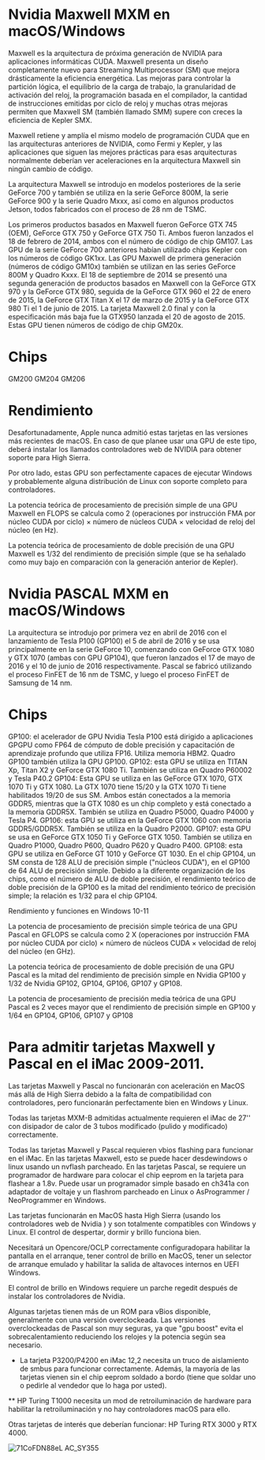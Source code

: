 # Nvidia Maxwell MXM en macOS/Windows
Maxwell es la arquitectura de próxima generación de NVIDIA para aplicaciones informáticas CUDA. Maxwell presenta un diseño completamente nuevo para Streaming Multiprocessor (SM) que mejora drásticamente la eficiencia energética. Las mejoras para controlar la partición lógica, el equilibrio de la carga de trabajo, la granularidad de activación del reloj, la programación basada en el compilador, la cantidad de instrucciones emitidas por ciclo de reloj y muchas otras mejoras permiten que Maxwell SM (también llamado SMM) supere con creces la eficiencia de Kepler SMX.

Maxwell retiene y amplía el mismo modelo de programación CUDA que en las arquitecturas anteriores de NVIDIA, como Fermi y Kepler, y las aplicaciones que siguen las mejores prácticas para esas arquitecturas normalmente deberían ver aceleraciones en la arquitectura Maxwell sin ningún cambio de código.

La arquitectura Maxwell se introdujo en modelos posteriores de la serie GeForce 700 y también se utiliza en la serie GeForce 800M, la serie GeForce 900 y la serie Quadro Mxxx, así como en algunos productos Jetson, todos fabricados con el proceso de 28 nm de TSMC.

Los primeros productos basados en Maxwell fueron GeForce GTX 745 (OEM), GeForce GTX 750 y GeForce GTX 750 Ti. Ambos fueron lanzados el 18 de febrero de 2014, ambos con el número de código de chip GM107. Las GPU de la serie GeForce 700 anteriores habían utilizado chips Kepler con los números de código GK1xx. Las GPU Maxwell de primera generación (números de código GM10x) también se utilizan en las series GeForce 800M y Quadro Kxxx. El 18 de septiembre de 2014 se presentó una segunda generación de productos basados en Maxwell con la GeForce GTX 970 y la GeForce GTX 980, seguida de la GeForce GTX 960 el 22 de enero de 2015, la GeForce GTX Titan X el 17 de marzo de 2015 y la GeForce GTX 980 Ti el 1 de junio de 2015. La tarjeta Maxwell 2.0 final y con la especificación más baja fue la GTX950 lanzada el 20 de agosto de 2015. Estas GPU tienen números de código de chip GM20x.

# Chips
GM200
GM204
GM206


# Rendimiento

Desafortunadamente, Apple nunca admitió estas tarjetas en las versiones más recientes de macOS. En caso de que planee usar una GPU de este tipo, deberá instalar los llamados controladores web de NVIDIA para obtener soporte para High Sierra.


Por otro lado, estas GPU son perfectamente capaces de ejecutar Windows y probablemente alguna distribución de Linux con soporte completo para controladores.

La potencia teórica de procesamiento de precisión simple de una GPU Maxwell en FLOPS se calcula como 2 (operaciones por instrucción FMA por núcleo CUDA por ciclo) × número de núcleos CUDA × velocidad de reloj del núcleo (en Hz).

La potencia teórica de procesamiento de doble precisión de una GPU Maxwell es 1/32 del rendimiento de precisión simple (que se ha señalado como muy bajo en comparación con la generación anterior de Kepler).



# Nvidia PASCAL MXM en macOS/Windows
La arquitectura se introdujo por primera vez en abril de 2016 con el lanzamiento de Tesla P100 (GP100) el 5 de abril de 2016 y se usa principalmente en la serie GeForce 10, comenzando con GeForce GTX 1080 y GTX 1070 (ambas con GPU GP104), que fueron lanzados el 17 de mayo de 2016 y el 10 de junio de 2016 respectivamente. Pascal se fabricó utilizando el proceso FinFET de 16 nm de TSMC, y luego el proceso FinFET de Samsung de 14 nm.



# Chips
GP100: el acelerador de GPU Nvidia Tesla P100 está dirigido a aplicaciones GPGPU como FP64 de cómputo de doble precisión y capacitación de aprendizaje profundo que utiliza FP16. Utiliza memoria HBM2. 
Quadro GP100 también utiliza la GPU GP100.
GP102: esta GPU se utiliza en TITAN Xp, Titan X2 y GeForce GTX 1080 Ti. También se utiliza en Quadro P60002 y Tesla P40.2
GP104: Esta GPU se utiliza en las GeForce GTX 1070, GTX 1070 Ti y GTX 1080. La GTX 1070 tiene 15/20 y la GTX 1070 Ti tiene habilitados 19/20 de sus SM. Ambos están conectados a la memoria GDDR5, mientras que la GTX 1080 es un chip completo y está conectado a la memoria GDDR5X. También se utiliza en Quadro P5000, Quadro P4000 y Tesla P4.
GP106: esta GPU se utiliza en la GeForce GTX 1060 con memoria GDDR5/GDDR5X.
También se utiliza en la Quadro P2000.
GP107: esta GPU se usa en GeForce GTX 1050 Ti y GeForce GTX 1050. También se utiliza en Quadro P1000, Quadro P600, Quadro P620 y Quadro P400.
GP108: esta GPU se utiliza en GeForce GT 1010 y GeForce GT 1030.
En el chip GP104, un SM consta de 128 ALU de precisión simple ("núcleos CUDA"), en el GP100 de 64 ALU de precisión simple. Debido a la diferente organización de los chips, como el número de ALU de doble precisión, el rendimiento teórico de doble precisión de la GP100 es la mitad del rendimiento teórico de precisión simple; la relación es 1/32 para el chip GP104.

Rendimiento  y funciones en Windows 10-11

La potencia de procesamiento de precisión simple teórica de una GPU Pascal en GFLOPS se calcula como 2 X (operaciones por instrucción FMA por núcleo CUDA por ciclo) × número de núcleos CUDA × velocidad de reloj del núcleo (en GHz).

La potencia teórica de procesamiento de doble precisión de una GPU Pascal es la mitad del rendimiento de precisión simple en Nvidia GP100 y 1/32 de Nvidia GP102, GP104, GP106, GP107 y GP108.

La potencia de procesamiento de precisión media teórica de una GPU Pascal es 2 veces mayor que el rendimiento de precisión simple en GP100 y 1/64 en GP104, GP106, GP107 y GP108

# Para admitir tarjetas Maxwell y Pascal en el iMac 2009-2011.

Las tarjetas Maxwell y Pascal no funcionarán con aceleración en MacOS más allá de High Sierra debido a la falta de compatibilidad con controladores, pero funcionarán perfectamente bien en Windows y Linux.

Todas las tarjetas MXM-B admitidas actualmente requieren el iMac de 27'' con disipador de calor de 3 tubos modificado (pulido y modificado) correctamente.


Todas las tarjetas Maxwell y Pascal requieren vbios flashing para funcionar en el iMac.
En las tarjetas Maxwell, esto se puede hacer desdewindows o linux usando un nvflash parcheado.
En las tarjetas Pascal, se requiere un programador de hardware para colocar el chip eeprom en la tarjeta para flashear a 1.8v. 
Puede usar un programador simple basado en ch341a con adaptador de voltaje y un flashrom parcheado en Linux o AsProgrammer / NeoProgrammer en Windows.

Las tarjetas funcionarán en MacOS hasta High Sierra (usando los controladores web de Nvidia ) y son totalmente compatibles con Windows y Linux. El control de despertar, dormir y brillo funciona bien.

Necesitará un Opencore/OCLP correctamente configuradopara habilitar la pantalla en el arranque, tener control de brillo en MacOS, tener un selector de arranque emulado y habilitar la salida de altavoces internos en UEFI Windows.

El control de brillo en Windows requiere un parche regedit después de instalar los controladores de Nvidia.

Algunas tarjetas tienen más de un ROM para vBios disponible, generalmente con una versión overclockeada.
Las versiones overclockeadas de Pascal son muy seguras, ya que "gpu boost" evita el sobrecalentamiento reduciendo los relojes y la potencia según sea necesario.

* La tarjeta P3200/P4200 en iMac 12,2 necesita un truco de aislamiento de smbus para funcionar correctamente. Además, la mayoría de las tarjetas vienen sin el chip eeprom soldado a bordo (tiene que soldar uno o pedirle al vendedor que lo haga por usted).

** HP Turing T1000 necesita un mod de retroiluminación de hardware para habilitar la retroiluminación y no hay controladores macOS para ello.

Otras tarjetas de interés que deberían funcionar: HP Turing RTX 3000 y RTX 4000.


![71CoFDN88eL _AC_SY355_](https://github.com/AvieDv/Nvidia_Maxwell_vBios/assets/43917721/1d2bf947-cf86-4150-93c8-5fa216fdf575)

